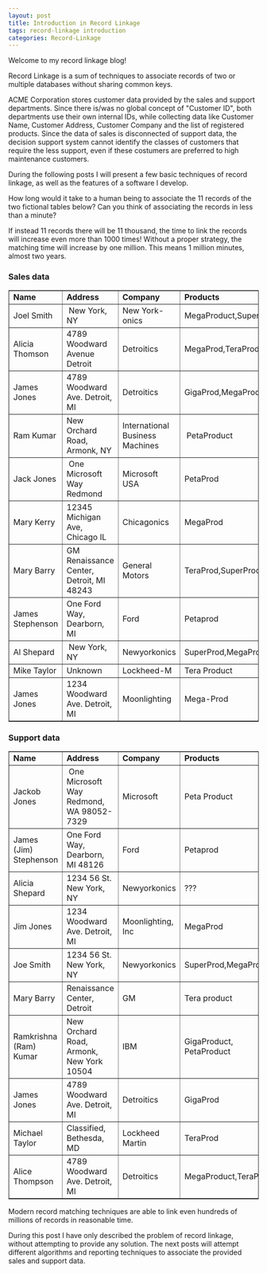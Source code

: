 ```yaml
---
layout: post
title: Introduction in Record Linkage
tags: record-linkage introduction
categories: Record-Linkage
---
```


Welcome to my record linkage blog!

Record Linkage is a sum of techniques to associate records of two or multiple databases without sharing common keys.

ACME Corporation stores customer data provided by the sales and support departments. Since there is/was no global concept of "Customer ID", both departments use their own internal IDs, while collecting data like Customer Name, Customer Address, Customer Company and the list of registered products. Since the data of sales is disconnected of support data, the decision support system cannot identify the classes of customers that require the less support, even if these costumers are preferred to high maintenance customers.

During the following posts I will present a few basic techniques of record linkage, as well as the features of a software I develop.

How long would it take to a human being to associate the 11 records of the two fictional tables below? Can you think of associating the records in less than a minute?

If instead 11 records there will be 11 thousand, the time to link the records will increase even more than 1000 times! Without a proper strategy, the matching time will increase by one million. This means 1 million minutes, almost two years.


<h3>Sales data</h3>


<table  border="1">
<tbody>
<tr>
<td ><strong>Name</strong></td>
<td><strong>Address</strong></td>
<td ><strong>Company</strong></td>
<td ><strong>Products</strong></td>
</tr>
<tr>
<td>Joel Smith</td>
<td>&nbsp;New York, NY</td>
<td>New York-onics</td>
<td>MegaProduct,SuperProd</td>
</tr>
<tr>
<td>Alicia Thomson</td>
<td>4789 Woodward Avenue Detroit</td>
<td>Detroitics</td>
<td>MegaProd,TeraProd</td>
</tr>
<tr>
<td>James Jones</td>
<td>4789 Woodward Ave. Detroit, MI</td>
<td>Detroitics</td>
<td>GigaProd,MegaProd</td>
</tr>
<tr>
<td>Ram Kumar</td>
<td width="290">New Orchard Road, Armonk, NY</td>
<td>International Business Machines</td>
<td>&nbsp;PetaProduct</td>
</tr>
<tr>
<td>Jack Jones</td>
<td>&nbsp;One Microsoft Way Redmond</td>
<td>Microsoft USA</td>
<td>PetaProd</td>
</tr>
<tr>
<td>Mary Kerry</td>
<td>12345 Michigan Ave, Chicago IL</td>
<td>Chicagonics</td>
<td>MegaProd</td>
</tr>
<tr>
<td>Mary Barry</td>
<td>GM Renaissance Center, Detroit, MI 48243</td>
<td>General Motors</td>
<td>TeraProd,SuperProd</td>
</tr>
<tr>
<td>James Stephenson</td>
<td>One Ford Way, Dearborn, MI</td>
<td>Ford</td>
<td>Petaprod</td>
</tr>
<tr>
<td>Al Shepard</td>
<td>&nbsp;New York, NY</td>
<td>Newyorkonics</td>
<td>SuperProd,MegaProd</td>
</tr>
<tr>
<td>Mike Taylor</td>
<td>Unknown</td>
<td>Lockheed-M</td>
<td>Tera Product</td>
</tr>
<tr>
<td>James Jones</td>
<td>1234 Woodward Ave. Detroit, MI</td>
<td>Moonlighting</td>
<td>Mega-Prod</td>
</tr>
</tbody>
</table>

<h3>Support data</h3>

<table  border="1">
<tbody>
<tr>
<td width="166"><strong>Name</strong></td>
<td width="295"><strong>Address</strong></td>
<td width="110"><strong>Company</strong></td>
<td width="159"><strong>Products</strong></td>
</tr>
<tr>
<td>Jackob Jones</td>
<td>&nbsp;One Microsoft Way Redmond, WA 98052-7329</td>
<td>Microsoft</td>
<td>Peta Product</td>
</tr>
<tr>
<td>James (Jim) Stephenson</td>
<td>One Ford Way, Dearborn, MI 48126</td>
<td>Ford</td>
<td>Petaprod</td>
</tr>
<tr>
<td>Alicia Shepard</td>
<td>1234 56 St. New York, NY</td>
<td>Newyorkonics</td>
<td>???</td>
</tr>
<tr>
<td>Jim Jones</td>
<td>1234 Woodward Ave. Detroit, MI</td>
<td>Moonlighting, Inc</td>
<td>MegaProd</td>
</tr>
<tr>
<td>Joe Smith</td>
<td>1234 56 St. New York, NY</td>
<td>Newyorkonics</td>
<td>SuperProd,MegaProd</td>
</tr>
<tr>
<td>Mary Barry</td>
<td>Renaissance Center, Detroit</td>
<td>GM</td>
<td>Tera product</td>
</tr>
<tr>
<td>Ramkrishna (Ram) Kumar</td>
<td width="295">New Orchard Road, Armonk, New York 10504</td>
<td>IBM</td>
<td>GigaProduct, PetaProduct</td>
</tr>
<tr>
<td>James Jones</td>
<td>4789 Woodward Ave. Detroit, MI</td>
<td>Detroitics</td>
<td>GigaProd</td>
</tr>
<tr>
<td>Michael Taylor</td>
<td>Classified, Bethesda, MD</td>
<td>Lockheed Martin</td>
<td>TeraProd</td>
</tr>
<tr>
<td>Alice Thompson</td>
<td>4789 Woodward Ave. Detroit, MI</td>
<td>Detroitics</td>
<td>MegaProduct,TeraProd</td>
</tr>
</tbody>
</table>

Modern record matching techniques are able to link even hundreds of millions of records in reasonable time.

During this post I have only described the problem of record linkage, without attempting to provide any solution. The next posts will attempt different algorithms and reporting techniques to associate the provided sales and support data.